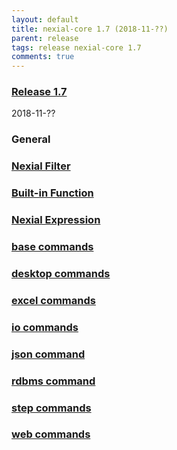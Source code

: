 ```yaml
---
layout: default
title: nexial-core 1.7 (2018-11-??)
parent: release
tags: release nexial-core 1.7
comments: true
---
```


### <a href="https://github.com/nexiality/nexial-core/releases/tag/nexial-core-1.7" class="external-link" target="_nexial_link">Release 1.7</a>
2018-11-??


### General


### [Nexial Filter](../flowcontrols/filter)


### [Built-in Function](../functions)


### [Nexial Expression](../expressions)  


### [base commands](../commands/base)


### [desktop commands](../commands/desktop)


### [excel commands](../commands/excel)


### [io commands](../commands/io)


### [json command](../commands/json)


### [rdbms command](../commands/rdbms)


### [step commands](../commands/step)


### [web commands](../commands/web)
